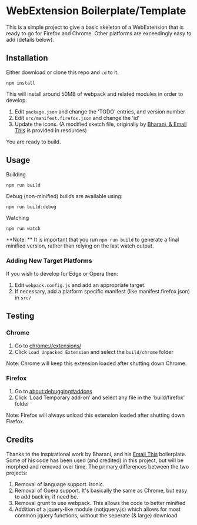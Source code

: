 # WebExtension Boilerplate/Template

This is a simple project to give a basic skeleton of a WebExtension that is ready to go for Firefox and Chrome. Other platforms are exceedingly easy to add (details below).


## Installation

Either download or clone this repo and `cd` to it.

```
npm install
```

This will install around 50MB of webpack and related modules in order to develop.

1. Edit `package.json` and change the 'TODO' entries, and version number
2. Edit `src/manifest.firefox.json` and change the 'id'
3. Update the icons. (A modified sketch file, originally by [Bharani, & Email This](https://www.emailthis.me) is provided in resources)

You are ready to build.

## Usage

Building

```
npm run build
```

Debug (non-minified) builds are available using:

```
npm run build:debug
```

Watching
```
npm run watch
```

**Note: ** It is important that you run `npm run build` to generate a final minified version, rather than relying on the last watch output.


### Adding New Target Platforms

If you wish to develop for Edge or Opera then:

1. Edit `webpack.config.js` and add an appropriate target.
2. If necessary, add a platform specific manifest (like manifest.firefox.json) in `src/`


## Testing

### Chrome

1. Go to [chrome://extensions/](chrome://extensions/)
2. Click `Load Unpacked Extension` and select the `build/chrome` folder

Note: Chrome will keep this extension loaded after shutting down Chrome.

### Firefox

1. Go to [about:debugging#addons](about:debugging#addons)
2. Click 'Load Temporary add-on' and select any file in the 'build/firefox' folder

Note: Firefox will always unload this extension loaded after shutting down Firefox.

## Credits

Thanks to the inspirational work by Bharani, and his [Email This](https://www.emailthis.me) boilerplate. Some of his code has been used (and credited) in this project, but will be morphed and removed over time.
The primary differences between the two projects:

1. Removal of language support. Ironic.
2. Removal of Opera support. It's basically the same as Chrome, but easy to add back in, if need be.
3. Removal grunt to use webpack. This allows the code to better minified
4. Addition of a jquery-like module (notjquery.js) which allows for most common jquery functions, without the seperate (& large) download

